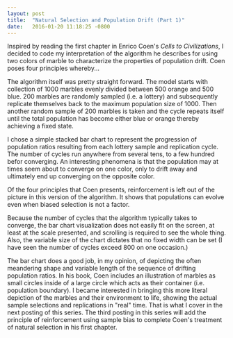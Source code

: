 ```yaml
---
layout: post
title:  "Natural Selection and Population Drift (Part 1)"
date:   2016-01-20 11:18:25 -0800
---
```

Inspired by reading the first chapter in Enrico Coen's *Cells to Civilizations*, I decided to code my interpretation of the algorithm he describes for using two colors of marble to characterize the properties of population drift. Coen poses four principles whereby...

<div id="chart"></div>


<script src="/assets/javascripts/d3.min.js" charset="utf-8"></script>
<script src="/assets/javascripts/underscore-min.js"></script>
<script src="/assets/javascripts/pop_drift_lab_8x.js"></script>

<script>

  var data = run();

  var margin = {top: 20, right: 100, bottom: 30, left: 10},
      width = (data.length * 21) - margin.left - margin.right,
      height = 300 - margin.top - margin.bottom;

  var x = d3.scale.ordinal()
      .rangeRoundBands([0, width], .1);

  var y = d3.scale.linear()
      .rangeRound([height, 0]);

  var color = d3.scale.ordinal()
      .range(["#9999ff", "#ff9933"]);

  var xAxis = d3.svg.axis()
      .scale(x)
      .orient("bottom");

  var yAxis = d3.svg.axis()
      .scale(y)
      .orient("left")
      .tickFormat(d3.format(".0%"));

  var svg = d3.select("div#chart").append("svg")
      .attr("width", width + margin.left + margin.right)
      .attr("height", height + margin.top + margin.bottom)
    .append("g")
      .attr("transform", "translate(" + margin.left + "," + margin.top + ")");

  color.domain(["Blue", "Orange"]);

  data.forEach(function(d) {
    var y0 = 0;
    d.colors = color.domain().map(function(name) { 
      return {name: name}; 
    });
    d.colors.forEach(function(d2, i) {
      d2.y0 = y0;
      y0 = d[i+1]; 
      d2.y1 = y0 + d2.y0; 
    });
  });

  x.domain(data.map(function(d) {
    return d[0]; 
  }));

  svg.append("g")
      .attr("class", "x axis")
      .attr("transform", "translate(0," + height + ")")
      .call(xAxis);

  var cycle = svg.selectAll(".cycle")
      .data(data)
    .enter().append("g")
      .attr("class", "cycle")
      .attr("transform", function(d) { return "translate(" + x(d[0]) + ",0)"; });

  cycle.selectAll("rect")
      .data(function(d) { return d.colors; })
    .enter().append("rect")
      .attr("width", x.rangeBand())
      .attr("y", function(d) { return y(d.y1); })
      .attr("height", function(d) { return y(d.y0) - y(d.y1); })
      .style("fill", function(d) { return color(d.name); });


</script>

The algorithm itself was pretty straight forward. The model starts with collection of 1000 marbles evenly divided between 500 orange and 500 blue. 200 marbles are randomly sampled (i.e. a lottery) and subsequently replicate themselves back to the maximum population size of 1000. Then another random sample of 200 marbles is taken and the cycle repeats itself until the total population has become either blue or orange thereby achieving a fixed state.

I chose a simple stacked bar chart to represent the progression of population ratios resulting from each lottery sample and replication cycle. The number of cycles run anywhere from several tens, to a few hundred befor converging. An interesting phenomena is that the population may at times seem about to converge on one color, only to drift away and ultimately end up converging on the opposite color.

Of the four principles that Coen presents, reinforcement is left out of the picture in this version of the algorithm. It shows that populations can evolve even when biased selection is not a factor.

Because the number of cycles that the algorithm typically takes to converge, the bar chart visualization does not easily fit on the screen, at least at the scale presented, and scrolling is required to see the whole thing. Also, the variable size of the chart dictates that no fixed width can be set (I have seen the number of cycles exceed 800 on one occasion.)

The bar chart does a good job, in my opinion, of depicting the often meandering shape and variable length of the sequence of drifting population ratios. In his book, Coen includes an illustration of marbles as small circles inside of a large circle which acts as their container (i.e. population boundary). I became interested in bringing this more literal depiction of the marbles and their environment to life, showing the actual sample selections and replications in "real" time. That is what I cover in the next posting of this series. The third posting in this series will add the principle of reinforcement using sample bias to complete Coen's treatment of natural selection in his first chapter.